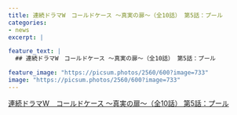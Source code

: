 ```yaml
---
title: 連続ドラマW　コールドケース ～真実の扉～（全10話） 第5話：プール
categories:
- news
excerpt: |

feature_text: |
  ## 連続ドラマW　コールドケース ～真実の扉～（全10話） 第5話：プール

feature_image: "https://picsum.photos/2560/600?image=733"
image: "https://picsum.photos/2560/600?image=733"
---
```


[連続ドラマW　コールドケース ～真実の扉～（全10話） 第5話：プール](https://www.necoweb.com/neco/program/detail.php?id=4407&)
